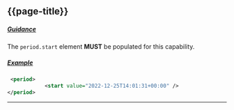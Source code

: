## {{page-title}}

<h5><ins>Guidance</ins></h5>

The `period.start` element **MUST** be populated for this capability.

<h5><ins>Example</ins></h5>

```xml
 <period>
            <start value="2022-12-25T14:01:31+00:00" />
</period>
```


---